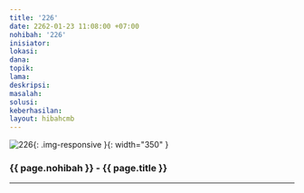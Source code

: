 ```yaml
---
title: '226'
date: 2262-01-23 11:08:00 +07:00
nohibah: '226'
inisiator: 
lokasi: 
dana: 
topik: 
lama: 
deskripsi: 
masalah: 
solusi: 
keberhasilan: 
layout: hibahcmb
---
```


![226](/static/img/hibahcmb/226.png){: .img-responsive }{: width="350" }

### {{ page.nohibah }} - {{ page.title }}

---
